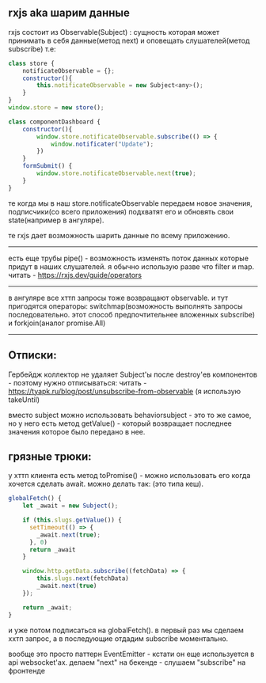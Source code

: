 ## rxjs aka шарим данные
rxjs состоит из Observable(Subject) : сущность которая может принимать в себя данные(метод next) и оповещать слушателей(метод subscribe) т.е:
```js
class store {
    notificateObservable = {};
    constructor(){
        this.notificateObservable = new Subject<any>();
    }
}
window.store = new store();

class componentDashboard {
    constructor(){
        window.store.notificateObservable.subscribe(() => {
            window.notificater("Update");
        })
    }
    formSubmit() {
        window.store.notificateObservable.next(true);
    }
}
```
те когда мы в наш store.notificateObservable передаем новое значения, подписчики(со всего приложения) подхватят его и обновять свои state(например в ангуляре).

те rxjs дает возможность шарить данные по всему приложению.

---

есть еще трубы pipe() - возможность изменять поток данных которые придут в наших слушателей.
я обычно использую разве что filter и map.
читать - https://rxjs.dev/guide/operators

---

в ангуляре все хттп запросы тоже возвращают observable. и тут пригодятся операторы: 
switchmap(возможность выполнять запросы последовательно. этот способ предпочтительнее вложенных subscribe) и forkjoin(аналог promise.All)

---

## Отписки:
Гербейдж коллектор не удаляет Subject'ы после destroy'ев компонентов - поэтому нужно отписываться:
читать - https://tyapk.ru/blog/post/unsubscribe-from-observable (я использую takeUntil)

вместо subject можно использовать behaviorsubject - это то же самое, но у него есть метод getValue() - который возвращает последнее значения которое было передано в нее.

## грязные трюки:

у хттп клиента есть метод toPromise() - можно использовать его когда хочется сделать await.
можно делать так: (это типа кеш).
```ts
globalFetch() {
    let _await = new Subject();

    if (this.slugs.getValue()) {
      setTimeout(() => {
        _await.next(true);
      }, 0)
      return _await
    }

    window.http.getData.subscribe((fetchData) => {
        this.slugs.next(fetchData)
        _await.next(true)
    });

    return _await;
}
```
и уже потом подписаться на globalFetch(). в первый раз мы сделаем ххтп запрос, а в последующие отдадим subscribe моментально. 

вообще это просто паттерн EventEmitter - кстати он еще используется в api websocket'ах. делаем "next" на бекенде - слушаем "subscribe" на фронтенде
